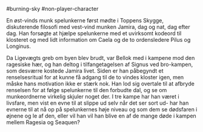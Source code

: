 #burning-sky #non-player-character

En øst-vinds munk spelunkerne først mødte i Toppens Skygge, diskuterende filosofi med vest-vind munken Jamira, dag og nat, dag efter dag. Han forsøgte at hjælpe spelunkerne med et uvirksomt kodeord til klosteret og med lidt information om Caela og de to ordensledere Pilus og Longinus.

Da Ligevægts greb om byen blev brudt, var Bellok med i kampene mod den ragesiske hær, og han deltog i tilfangetagelsen af Signus ved bro-kampen, som desværre kostede Jamira livet. Siden er han påbegyndt et renselsesritual for at kunne få adgang til de to vindes kloster igen, men måske hans motivation ikke er stærk nok. Han lod sig overtale til at afbryde renselsen for at følge spelunkerne til den forbudte dal, og se om munkeordnerne virkelig skjuler noget der. I tre kampe har han været i livsfare, men vist en evne til at slippe ud selv når det ser sort ud- har han evnerne til at nå op på spelunkernes høje niveau og som dem se dødsfaren i øjnene og le af den, eller vil han vil han blive en af de mange døde i kampen mellem Ragesia og Seaquen?

